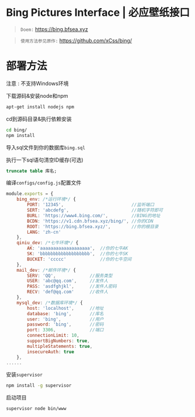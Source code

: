 
# Bing Pictures Interface | 必应壁纸接口
> `Doem:`  https://bing.bfsea.xyz

> `使用方法参见原作:` https://github.com/xCss/bing/

# 部署方法

注意 : 不支持Windows环境

下载源码&安装node和npm

```bash
apt-get install nodejs npm
```

cd到源码目录&执行依赖安装
```bash
cd bing/
npm install
```
导入sql文件到你的数据库`bing.sql`

执行一下sql语句清空ID缓存(可选)
```sql
truncate table 库名;
```
编译`configs/config.js`配置文件
```javascript
module.exports = {
    bing_env: /*运行环境*/ {
        PORT: '12345',                          //监听端口
        SERT: 'abcdefg',                        //随机字符即可
        BURL: 'https://www4.bing.com/',         //BING的地址
        BCDN: 'https://v1.cdn.bfsea.xyz/bing/', //你的CDN
        ROOT: 'https://bing.bfsea.xyz/',        //你的根目录
        LANG: 'zh-cn'
    },
    qiniu_dev: /*七牛环境*/ {
        AK: 'aaaaaaaaaaaaaaaaaaa',  //你的七牛AK
        SK: 'bbbbbbbbbbbbbbbbbbb',  //你的七牛SK
        BUCKET: 'ccccc'             //你的七牛空间
    },
    mail_dev: /*邮件环境*/ {
        SERV: 'QQ',             //服务类型
        USER: 'abc@qq.com',     //发件人
        PASS: 'asdfghjkl',      //发件人密码
        RECV: 'def@qq.com'      //收件人
    },
    mysql_dev: /*数据库环境*/ {
        host: 'localhost',      //地址
        database: 'bing',       //库名
        user: 'bing',           //用户
        password: 'bing',       //密码
        port: 3306,             //端口
        connectionLimit: 10,
        supportBigNumbers: true,
        multipleStatements: true,
        insecureAuth: true
    },
......

```

安装`supervisor`
```bash
npm install -g supervisor
```
启动项目
```bash
supervisor node bin/www
```
